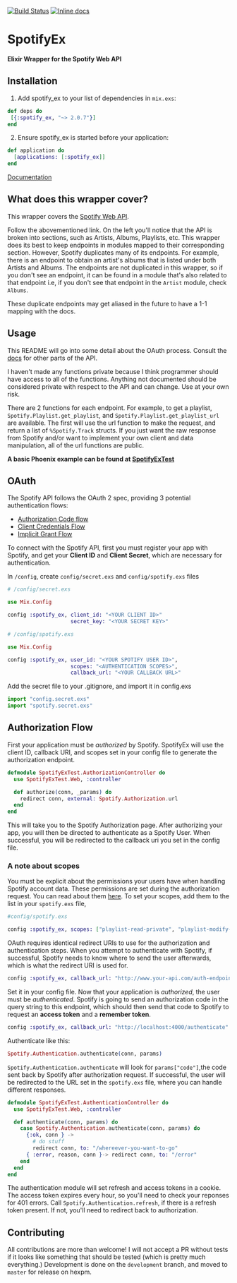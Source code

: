 [![Build Status](https://travis-ci.org/jsncmgs1/spotify_ex.svg)](https://travis-ci.org/jsncmgs1/spotify_ex)
[![Inline docs](http://inch-ci.org/github/jsncmgs1/spotify_ex.svg)](http://inch-ci.org/github/jsncmgs1/spotify_ex)

# SpotifyEx
**Elixir Wrapper for the Spotify Web API**


## Installation

1. Add spotify_ex to your list of dependencies in `mix.exs`:

```elixir
def deps do
 [{:spotify_ex, "~> 2.0.7"}]
end
 ```

2. Ensure spotify_ex is started before your application:

```elixir
def application do
  [applications: [:spotify_ex]]
end
```


[Documentation](https://hexdocs.pm/spotify_ex/1.0.1/api-reference.html)

## What does this wrapper cover?

This wrapper covers the [Spotify Web
API](https://developer.spotify.com/web-api/endpoint-reference/).

Follow the abovementioned link. On the left you'll notice that the API is broken into
sections, such as Artists, Albums, Playlists, etc. This wrapper does its best
to keep endpoints in modules mapped to their corresponding section. However,
Spotify duplicates many of its endpoints. For example, there is an endpoint to
obtain an artist's albums that is listed under both Artists and Albums. The endpoints
are not duplicated in this wrapper, so if you don't see an endpoint, it can be found in a
module that's also related to that endpoint i.e, if you don't see that endpoint
in the `Artist` module, check `Albums`.

These duplicate endpoints may get aliased in the future to have a 1-1 mapping
with the docs.

## Usage

This README will go into some detail about the OAuth process. Consult the
[docs](https://hexdocs.pm/spotify_ex/0.1.1/api-reference.html) for other parts
of the API.

I haven't made any functions private because I think programmer should have
access to all of the functions. Anything not documented should be considered
private with respect to the API and can change. Use at your own risk.

There are 2 functions for each endpoint. For example, to get a playlist,
`Spotify.Playlist.get_playlist`, and `Spotify.Playlist.get_playlist_url` are available.  The
first will use the url function to make the request, and return
a list of `%Spotify.Track` structs.  If you just want the raw response from
Spotify and/or want to implement your own client and data manipulation, all of
the url functions are public.

**A basic Phoenix example can be found at
[SpotifyExTest](http://www.github.com/jsncmgs1/spotify_ex_test)**

## OAuth

The Spotify API follows the OAuth 2 spec, providing 3 potential authentication flows:

- [Authorization Code flow](https://developer.spotify.com/web-api/authorization-guide/#authorization_code_flow)
- [Client Credentials Flow](https://developer.spotify.com/web-api/authorization-guide/#client_credentials_flow)
- [Implicit Grant Flow](https://developer.spotify.com/web-api/authorization-guide/#implicit_grant_flow)

To connect with the Spotify API, first you must register your app with Spotify,
and get your **Client ID** and **Client Secret**, which are necessary for
authentication.

In ```/config```, create ```config/secret.exs``` and ```config/spotify.exs``` files

```elixir
# /config/secret.exs

use Mix.Config

config :spotify_ex, client_id: "<YOUR CLIENT ID>"
                    secret_key: "<YOUR SECRET KEY>"
```

```elixir
# /config/spotify.exs

use Mix.Config

config :spotify_ex, user_id: "<YOUR SPOTIFY USER ID>",
                    scopes: "<AUTHENTICATION SCOPES>",
                    callback_url: "<YOUR CALLBACK URL>"
```

Add the secret file to your .gitignore,  and import it in config.exs

```elixir
import "config.secret.exs"
import "spotify.secret.exs"
```

## Authorization Flow

First your application must be *authorized* by Spotify. SpotifyEx will use the
client ID, callback URI, and scopes set in your config file to generate the
authorization endpoint.

```elixir
defmodule SpotifyExTest.AuthorizationController do
  use SpotifyExTest.Web, :controller

  def authorize(conn, _params) do
    redirect conn, external: Spotify.Authorization.url
  end
end
```

This will take you to the Spotify Authorization page.  After authorizing your
app, you will then be directed to authenticate as a Spotify User. When
successful, you will be redirected to the callback uri you set in the config
file.


### A note about scopes

You must be explicit about the permissions your users have when handling
Spotify account data.  These permissions are set during the authorization
request.  You can read about them
[here](https://developer.spotify.com/web-api/using-scopes/).  To set your
scopes, add them to the list in your ```spotify.exs``` file,

```elixir
#config/spotify.exs

config :spotify_ex, scopes: ["playlist-read-private", "playlist-modify-private" "# more scopes"]
```

OAuth requires identical redirect URIs to use for the authorization and
authentication steps. When you attempt to authenticate with Spotify, if
successful, Spotify needs to know where to send the user afterwards, which
is what the redirect URI is used for.

```elixir
config :spotify_ex, callback_url: "http://www.your-api.com/auth-endpoint"
```

Set it in your config file. Now that your application is *authorized*, the user
must be *authenticated*. Spotify is going to send an authorization code in the
query string to this endpoint, which should then send that code to Spotify to
request an **access token** and a **remember token**.

```elixir
config :spotify_ex, callback_url: "http://localhost:4000/authenticate"
```

Authenticate like this:

```elixir
Spotify.Authentication.authenticate(conn, params)
```

`Spotify.Authentication.authenticate` will look for `params["code"]`,the code
sent back by Spotify after authorization request. If successful, the user will
be redirected to the URL set in the ```spotify.exs``` file, where you can
handle different responses.

```elixir
defmodule SpotifyExTest.AuthenticationController do
  use SpotifyExTest.Web, :controller

  def authenticate(conn, params) do
    case Spotify.Authentication.authenticate(conn, params) do
      {:ok, conn } ->
        # do stuff
        redirect conn, to: "/whereever-you-want-to-go"
      { :error, reason, conn }-> redirect conn, to: "/error"
    end
  end
end
```

The authentication module will set refresh and access tokens in a cookie. The
access token expires every hour, so you'll need to check your reponses for 401
errors. Call `Spotify.Authentication.refresh`, if there is a refresh token
present.  If not, you'll need to redirect back to authorization.

## Contributing

All contributions are more than welcome! I will not accept a PR without tests
if it looks like something that should be tested (which is pretty much
everything.) Development is done on the `development` branch, and moved to
`master` for release on hexpm.
